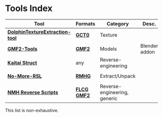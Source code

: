 # Tools Index

| Tool                                                                               | Formats                                                               | Category                     | Desc.         | Games                                                                                  |
| ---------------------------------------------------------------------------------- | --------------------------------------------------------------------- | ---------------------------- | ------------- | -------------------------------------------------------------------------------------- |
| [**DolphinTextureExtraction-tool**](/ghm_docs/tools/dolphintextureextraction-tool) | [**GCT0**](/ghm_docs/formats/gct0)                                    | Texture                      |               | [`K7`](/ghm_docs/games/K7) [`NMH`](/ghm_docs/games/NMH) [`NMH2`](/ghm_docs/games/NMH2) |
| [**GMF2-Tools**](/ghm_docs/tools/tcp-23-gmf2-tools)                                | [**GMF2**](/ghm_docs/formats/gmf2)                                    | Models                       | Blender addon | [`NMH`](/ghm_docs/games/NMH) [`NMH2`](/ghm_docs/games/NMH2)                            |
| [**Kaitai Struct**](/ghm_docs/tools/kaitaistruct)                                  | any                                                                   | Reverse-engineering          |               | any                                                                                    |
| [**No-More-RSL**](/ghm_docs/tools/no-more-rsl)                                     | [**RMHG**](/ghm_docs/formats/rmhg)                                    | Extract/Unpack               |               | [`K7`](/ghm_docs/games/K7) [`NMH`](/ghm_docs/games/NMH) [`NMH2`](/ghm_docs/games/NMH2) |
| [**NMH Reverse Scripts**](/ghm_docs/tools/nmh_reverse_scripts)                     | [**FLCG**](/ghm_docs/formats/flcg) [**GMF2**](/ghm_docs/formats/gmf2) | Reverse-engineering, generic |               | [`NMH`](/ghm_docs/games/NMH) [`NMH2`](/ghm_docs/games/NMH2)                            |

This list is non-exhaustive.